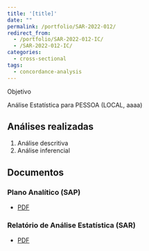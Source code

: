 ```yaml
---
title: '[title]'
date: ""
permalink: /portfolio/SAR-2022-012/
redirect_from:
  - /portfolio/SAR-2022-012-IC/
  - /SAR-2022-012-IC/
categories:
  - cross-sectional
tags:
  - concordance-analysis
---
```


Objetivo

Análise Estatística para PESSOA (LOCAL, aaaa)

## Análises realizadas

1. Análise descritiva
1. Análise inferencial

## Documentos

### Plano Analítico (SAP)

- [PDF][sap]

### Relatório de Análise Estatística (SAR)

- [PDF][sar]

<!-- ## Análises associadas -->

<!-- Esta análise é parte de um projeto maior e é suportada por outras análises, disponíveis abaixo. -->

<!-- **[assoc_title]** -->

<!-- <[assoc_link]> -->

<!-- --- -->

[sap]: /files/SAP-2022-012-IC-v01.pdf
[sar]: /files/SAR-2022-012-IC-v01.pdf
